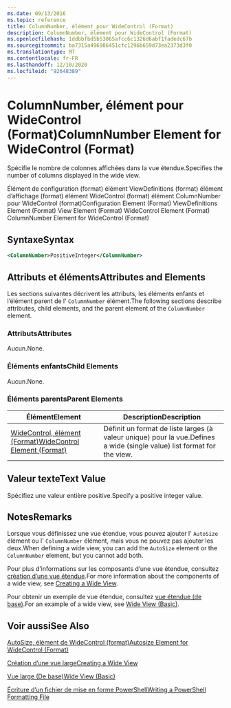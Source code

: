 ```yaml
---
ms.date: 09/13/2016
ms.topic: reference
title: ColumnNumber, élément pour WideControl (Format)
description: ColumnNumber, élément pour WideControl (Format)
ms.openlocfilehash: 1ddbbfbd5b53065afcc6c1326d6abf1fadedc67b
ms.sourcegitcommit: ba7315a496986451cfc1296b659d73ea2373d3f0
ms.translationtype: MT
ms.contentlocale: fr-FR
ms.lasthandoff: 12/10/2020
ms.locfileid: "92648389"
---
```

# <a name="columnnumber-element-for-widecontrol-format"></a><span data-ttu-id="73064-103">ColumnNumber, élément pour WideControl (Format)</span><span class="sxs-lookup"><span data-stu-id="73064-103">ColumnNumber Element for WideControl (Format)</span></span>

<span data-ttu-id="73064-104">Spécifie le nombre de colonnes affichées dans la vue étendue.</span><span class="sxs-lookup"><span data-stu-id="73064-104">Specifies the number of columns displayed in the wide view.</span></span>

<span data-ttu-id="73064-105">Élément de configuration (format) élément ViewDefinitions (format) élément d’affichage (format) élément WideControl (format) élément ColumnNumber pour WideControl (format)</span><span class="sxs-lookup"><span data-stu-id="73064-105">Configuration Element (Format) ViewDefinitions Element (Format) View Element (Format) WideControl Element (Format) ColumnNumber Element for WideControl (Format)</span></span>

## <a name="syntax"></a><span data-ttu-id="73064-106">Syntaxe</span><span class="sxs-lookup"><span data-stu-id="73064-106">Syntax</span></span>

```xml
<ColumnNumber>PositiveInteger</ColumnNumber>
```

## <a name="attributes-and-elements"></a><span data-ttu-id="73064-107">Attributs et éléments</span><span class="sxs-lookup"><span data-stu-id="73064-107">Attributes and Elements</span></span>

<span data-ttu-id="73064-108">Les sections suivantes décrivent les attributs, les éléments enfants et l’élément parent de l' `ColumnNumber` élément.</span><span class="sxs-lookup"><span data-stu-id="73064-108">The following sections describe attributes, child elements, and the parent element of the `ColumnNumber` element.</span></span>

### <a name="attributes"></a><span data-ttu-id="73064-109">Attributs</span><span class="sxs-lookup"><span data-stu-id="73064-109">Attributes</span></span>

<span data-ttu-id="73064-110">Aucun.</span><span class="sxs-lookup"><span data-stu-id="73064-110">None.</span></span>

### <a name="child-elements"></a><span data-ttu-id="73064-111">Éléments enfants</span><span class="sxs-lookup"><span data-stu-id="73064-111">Child Elements</span></span>

<span data-ttu-id="73064-112">Aucun.</span><span class="sxs-lookup"><span data-stu-id="73064-112">None.</span></span>

### <a name="parent-elements"></a><span data-ttu-id="73064-113">Éléments parents</span><span class="sxs-lookup"><span data-stu-id="73064-113">Parent Elements</span></span>

|<span data-ttu-id="73064-114">Élément</span><span class="sxs-lookup"><span data-stu-id="73064-114">Element</span></span>|<span data-ttu-id="73064-115">Description</span><span class="sxs-lookup"><span data-stu-id="73064-115">Description</span></span>|
|-------------|-----------------|
|[<span data-ttu-id="73064-116">WideControl, élément (Format)</span><span class="sxs-lookup"><span data-stu-id="73064-116">WideControl Element (Format)</span></span>](./widecontrol-element-format.md)|<span data-ttu-id="73064-117">Définit un format de liste larges (à valeur unique) pour la vue.</span><span class="sxs-lookup"><span data-stu-id="73064-117">Defines a wide (single value) list format for the view.</span></span>|

## <a name="text-value"></a><span data-ttu-id="73064-118">Valeur texte</span><span class="sxs-lookup"><span data-stu-id="73064-118">Text Value</span></span>

<span data-ttu-id="73064-119">Spécifiez une valeur entière positive.</span><span class="sxs-lookup"><span data-stu-id="73064-119">Specify a positive integer value.</span></span>

## <a name="remarks"></a><span data-ttu-id="73064-120">Notes</span><span class="sxs-lookup"><span data-stu-id="73064-120">Remarks</span></span>

<span data-ttu-id="73064-121">Lorsque vous définissez une vue étendue, vous pouvez ajouter l' `AutoSize` élément ou l' `ColumnNumber` élément, mais vous ne pouvez pas ajouter les deux.</span><span class="sxs-lookup"><span data-stu-id="73064-121">When defining a wide view, you can add the `AutoSize` element or the `ColumnNumber` element, but you cannot add both.</span></span>

<span data-ttu-id="73064-122">Pour plus d’informations sur les composants d’une vue étendue, consultez [création d’une vue étendue](./creating-a-wide-view.md).</span><span class="sxs-lookup"><span data-stu-id="73064-122">For more information about the components of a wide view, see [Creating a Wide View](./creating-a-wide-view.md).</span></span>

<span data-ttu-id="73064-123">Pour obtenir un exemple de vue étendue, consultez [vue étendue (de base)](./wide-view-basic.md).</span><span class="sxs-lookup"><span data-stu-id="73064-123">For an example of a wide view, see [Wide View (Basic)](./wide-view-basic.md).</span></span>

## <a name="see-also"></a><span data-ttu-id="73064-124">Voir aussi</span><span class="sxs-lookup"><span data-stu-id="73064-124">See Also</span></span>

[<span data-ttu-id="73064-125">AutoSize, élément de WideControl (format)</span><span class="sxs-lookup"><span data-stu-id="73064-125">Autosize Element for WideControl (Format)</span></span>](./autosize-element-for-widecontrol-format.md)

[<span data-ttu-id="73064-126">Création d’une vue large</span><span class="sxs-lookup"><span data-stu-id="73064-126">Creating a Wide View</span></span>](./creating-a-wide-view.md)

[<span data-ttu-id="73064-127">Vue large (De base)</span><span class="sxs-lookup"><span data-stu-id="73064-127">Wide View (Basic)</span></span>](./wide-view-basic.md)

[<span data-ttu-id="73064-128">Écriture d’un fichier de mise en forme PowerShell</span><span class="sxs-lookup"><span data-stu-id="73064-128">Writing a PowerShell Formatting File</span></span>](./writing-a-powershell-formatting-file.md)
